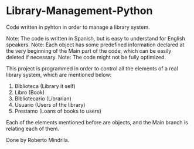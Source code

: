 # Library-Management-Python
Code written in pyhton in order to manage a library system.

Note: The code is written in Spanish, but is easy to understand for English speakers.
Note: Each object has some predefined information declared at the very beginning of the Main part of the code, which can be easily deleted if necessary.
Note: The code might not be fully optimized.

This project is programmed in order to control all the elements of a real library system, which are mentioned below:
1. Biblioteca (Library it self)
2. Libro (Book)
3. Bibliotecario (Librarian)
4. Usuario (Users of the library)
5. Prestamo (Loans of books to users)

Each of the elements mentioned before are objects, and the Main branch is relating each of them.

Done by Roberto Mindrila.
